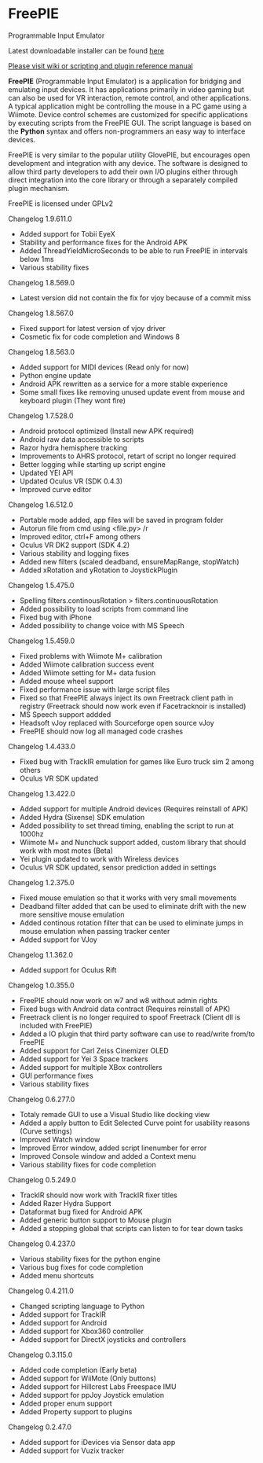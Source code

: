 FreePIE
=======

Programmable Input Emulator
 
Latest downloadable installer can be found [here](http://andersmalmgren.github.io/FreePIE/)

[Please visit wiki or scripting and plugin reference manual](https://github.com/AndersMalmgren/FreePIE/wiki)

**FreePIE** (Programmable Input Emulator) is a application for bridging and emulating input devices. It has applications primarily in video gaming but can also be used for VR interaction, remote control, and other applications. A typical application might be controlling the mouse in a PC game using a Wiimote. Device control schemes are customized for specific applications by executing scripts from the FreePIE GUI. The script language is based on the **Python** syntax and offers non-programmers an easy way to interface devices.

FreePIE is very similar to the popular utility GlovePIE, but encourages open development and integration with any device. The software is designed to allow third party developers to add their own I/O plugins either through direct integration into the core library or through a separately compiled plugin mechanism.

FreePIE is licensed under GPLv2  

Changelog 1.9.611.0
* Added support for Tobii EyeX
* Stability and performance fixes for the Android APK
* Added ThreadYieldMicroSeconds to be able to run FreePIE in intervals below 1ms
* Various stability fixes

Changelog 1.8.569.0
* Latest version did not contain the fix for vjoy because of a commit miss

Changelog 1.8.567.0
* Fixed support for latest version of vjoy driver
* Cosmetic fix for code completion and Windows 8

Changelog 1.8.563.0
* Added support for MIDI devices (Read only for now)
* Python engine update
* Android APK rewritten as a service for a more stable experience
* Some small fixes like removing unused update event from mouse and keyboard plugin (They wont fire)

Changelog 1.7.528.0
* Android protocol optimized (Install new APK required)
* Android raw data accessible to scripts
* Razor hydra hemisphere tracking
* Improvements to AHRS protocol, retart of script no longer required
* Better logging while starting up script engine
* Updated YEI API
* Updated Oculus VR (SDK 0.4.3)
* Improved curve editor

Changelog 1.6.512.0
* Portable mode added, app files will be saved in program folder
* Autorun file from cmd using <file.py> /r
* Improved editor, ctrl+F among others
* Oculus VR DK2 support (SDK 4.2)
* Various stability and logging fixes 
* Added new filters (scaled deadband, ensureMapRange, stopWatch)
* Added xRotation and yRotation to JoystickPlugin

Changelog 1.5.475.0
* Spelling filters.continousRotation > filters.continuousRotation
* Added possibility to load scripts from command line
* Fixed bug with iPhone
* Added possibility to change voice with MS Speech

Changelog 1.5.459.0
* Fixed problems with Wiimote M+ calibration
* Added Wiimote calibration success event
* Added Wiimote setting for M+ data fusion
* Added mouse wheel support
* Fixed performance issue with large script files
* Fixed so that FreePIE always inject its own Freetrack client path in registry (Freetrack should now work even if Facetracknoir is installed)
* MS Speech support addded
* Headsoft vJoy replaced with Sourceforge open source vJoy
* FreePIE should now log all managed code crashes

Changelog 1.4.433.0
* Fixed bug with TrackIR emulation for games like Euro truck sim 2 among others
* Oculus VR SDK updated

Changelog 1.3.422.0
* Added support for multiple Android devices (Requires reinstall of APK)
* Added Hydra (Sixense) SDK emulation 
* Added possibility to set thread timing, enabling the script to run at 1000hz
* Wiimote M+ and Nunchuck support added, custom library that should work with most motes (Beta)
* Yei plugin updated to work with Wireless devices
* Oculus VR SDK updated,  sensor prediction added in settings

Changelog 1.2.375.0
* Fixed mouse emulation so that it works with very small movements
* Deadband filter added that can be used to eliminate drift with the new more sensitive mouse emulation
* Added continous rotation filter that can be used to eliminate jumps in mouse emulation when passing tracker center
* Added support for VJoy

Changelog 1.1.362.0
* Added support for Oculus Rift

Changelog 1.0.355.0
* FreePIE should now work on w7 and w8 without admin rights
* Fixed bugs with Android data contract (Requires reinstall of APK)
* Freetrack client is no longer required to spoof Freetrack (Client dll is included with FreePIE)
* Added a IO plugin that third party software can use to read/write from/to FreePIE
* Added support for Carl Zeiss Cinemizer OLED
* Added support for Yei 3 Space trackers
* Added support for multiple XBox controllers
* GUI performance fixes
* Various stability fixes

Changelog 0.6.277.0
* Totaly remade GUI to use a Visual Studio like docking view
* Added a apply button to Edit Selected Curve point for usability reasons (Curve settings)
* Improved Watch window
* Improved Error window, added script linenumber for error
* Improved Console window and added a Context menu
* Various stability fixes for code completion

Changelog 0.5.249.0
* TrackIR should now work with TrackIR fixer titles
* Added Razer Hydra Support
* Dataformat bug fixed for Android APK
* Added generic button support to Mouse plugin
* Added a stopping global that scripts can listen to for tear down tasks

Changelog 0.4.237.0
* Various stability fixes for the python engine
* Various bug fixes for code completion
* Added menu shortcuts

Changelog 0.4.211.0
* Changed scripting language to Python
* Added support for TrackIR
* Added support for Android
* Added support for Xbox360 controller
* Added support for DirectX joysticks and controllers

Changelog 0.3.115.0
* Added code completion (Early beta)
* Added support for WiiMote (Only buttons)
* Added support for Hillcrest Labs Freespace IMU
* Added support for ppJoy Joystick emulation
* Added proper enum support
* Added Property support to plugins

Changelog 0.2.47.0
* Added support for iDevices via Sensor data app
* Added support for Vuzix tracker
